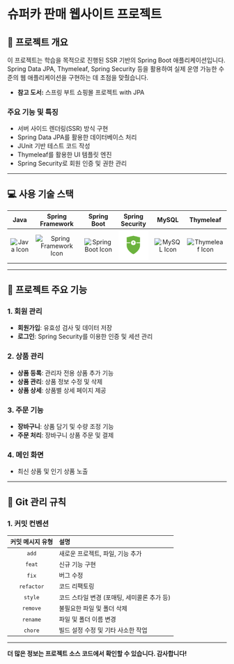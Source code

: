 # 슈퍼카 판매 웹사이트 프로젝트

## 📖 프로젝트 개요
이 프로젝트는 학습을 목적으로 진행된 SSR 기반의 Spring Boot 애플리케이션입니다.
Spring Data JPA, Thymeleaf, Spring Security 등을 활용하여 실제 운영 가능한 수준의 웹 애플리케이션을 구현하는 데 초점을 맞췄습니다.

- **참고 도서:** 스프링 부트 쇼핑몰 프로젝트 with JPA  

### 주요 기능 및 특징
- 서버 사이드 렌더링(SSR) 방식 구현
- Spring Data JPA를 활용한 데이터베이스 처리
- JUnit 기반 테스트 코드 작성
- Thymeleaf를 활용한 UI 템플릿 엔진
- Spring Security로 회원 인증 및 권한 관리

---

## 💻 사용 기술 스택

|   Java   |   Spring Framework   |   Spring Boot   |   Spring Security   |   MySQL   |   Thymeleaf   |
| :----------------------------------------------------------: | :----------------------------------------------------------: | :----------------------------------------------------------: | :-----------------------------------------------------------------------------------------------: | :----------------------------------------------------------: |  :----------------------------------------------------------: |
| <img src="https://techstack-generator.vercel.app/java-icon.svg" alt="Java Icon" width="65" height="65" /> | <img src="https://www.vectorlogo.zone/logos/springio/springio-icon.svg" alt="Spring Framework Icon" width="50" height="50" /> | <img src="https://t1.daumcdn.net/cfile/tistory/27034D4F58E660F616" alt="Spring Boot Icon" width="65" height="65" /> | <img src="./image/spring_security_logo.png" alt="Spring Security Logo" width="85" /> | <img src="https://techstack-generator.vercel.app/mysql-icon.svg" alt="MySQL Icon" width="65" height="65" /> | <img src="https://www.thymeleaf.org/images/thymeleaf.png" alt="Thymeleaf Icon" width="65" height="65" /> |

---

## 📌 프로젝트 주요 기능

### 1. 회원 관리
- **회원가입**: 유효성 검사 및 데이터 저장
- **로그인**: Spring Security를 이용한 인증 및 세션 관리

### 2. 상품 관리
- **상품 등록**: 관리자 전용 상품 추가 기능
- **상품 관리**: 상품 정보 수정 및 삭제
- **상품 상세**: 상품별 상세 페이지 제공

### 3. 주문 기능
- **장바구니**: 상품 담기 및 수량 조정 기능
- **주문 처리**: 장바구니 상품 주문 및 결제

### 4. 메인 화면
- 최신 상품 및 인기 상품 노출

---

## 📢 Git 관리 규칙

### 1. 커밋 컨벤션

|  커밋 메시지 유형   | 설명                                                  |
| :-----------------: | :--------------------------------------------------- |
| `add`               | 새로운 프로젝트, 파일, 기능 추가                     |
| `feat`              | 신규 기능 구현                                       |
| `fix`               | 버그 수정                                            |
| `refactor`          | 코드 리팩토링                                        |
| `style`             | 코드 스타일 변경 (포매팅, 세미콜론 추가 등)          |
| `remove`            | 불필요한 파일 및 폴더 삭제                           |
| `rename`            | 파일 및 폴더 이름 변경                               |
| `chore`             | 빌드 설정 수정 및 기타 사소한 작업                   |

---

**더 많은 정보는 프로젝트 소스 코드에서 확인할 수 있습니다. 감사합니다!**

